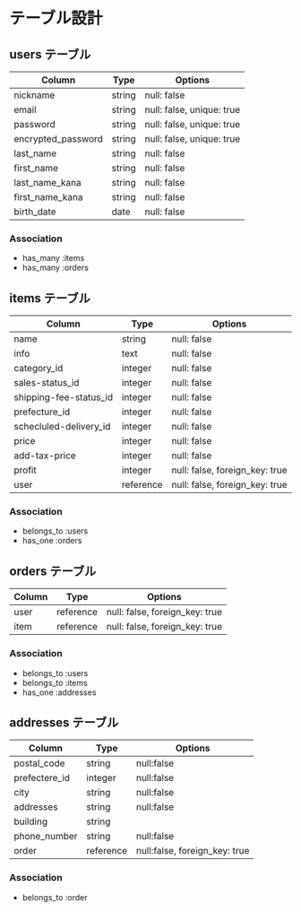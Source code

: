 # テーブル設計

## users テーブル

| Column             | Type    | Options                   |
| ----------------   | ------- | ------------------------- |
| nickname           | string  | null: false               |
| email              | string  | null: false, unique: true |
| password           | string  | null: false, unique: true |
| encrypted_password | string  | null: false, unique: true |
| last_name          | string  | null: false               |
| first_name         | string  | null: false               |
| last_name_kana     | string  | null: false               |
| first_name_kana    | string  | null: false               |
| birth_date         | date    | null: false               |

### Association
- has_many :items
- has_many :orders


## items テーブル

| Column                 | Type       | Options                        |
| ---------------------- | ---------- | ------------------------------ |
| name                   | string     | null: false                    |
| info                   | text       | null: false                    |
| category_id            | integer    | null: false                    |
| sales-status_id        | integer    | null: false                    |
| shipping-fee-status_id | integer    | null: false                    |
| prefecture_id          | integer    | null: false                    |
| schecluled-delivery_id | integer    | null: false                    |
| price                  | integer    | null: false                    |
| add-tax-price          | integer    | null: false                    |
| profit                 | integer    | null: false, foreign_key: true |
| user                   | reference  | null: false, foreign_key: true |


### Association
- belongs_to :users
- has_one :orders


## orders テーブル

| Column              | Type       | Options                        |
| ------------------- | ---------- | ------------------------------ |
| user                | reference  | null: false, foreign_key: true |
| item                | reference  | null: false, foreign_key: true |

### Association
- belongs_to :users
- belongs_to :items
- has_one :addresses


## addresses テーブル
| Column         | Type       | Options                       |
| ------------   | ---------- | ----------------------------- |
| postal_code    | string     | null:false                    |
| prefectere_id  | integer    | null:false                    |
| city           | string     | null:false                    |
| addresses      | string     | null:false                    |
| building       | string     |                               |
| phone_number   | string     | null:false                    |
| order          | reference  | null:false, foreign_key: true |

### Association
-  belongs_to :order

